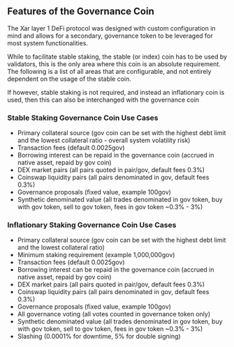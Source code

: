 ## Features of the Governance Coin

The Xar layer 1 DeFi protocol was designed with custom configuration in mind and allows for a secondary, governance token to be leveraged for most system functionalities.

While to facilitate stable staking, the stable (or index) coin has to be used by validators, this is the only area where this coin is an absolute requirement. The following is a list of all areas that are configurable, and not entirely dependent on the usage of the stable coin.

If however, stable staking is not required, and instead an inflationary coin is used, then this can also be interchanged with the governance coin

### Stable Staking Governance Coin Use Cases

* Primary collateral source (gov coin can be set with the highest debt limit and the lowest collateral ratio - overall system volatility risk)
* Transaction fees (default 0.0025gov)
* Borrowing interest can be repaid in the governance coin (accrued in native asset, repaid by gov coin)
* DEX market pairs (all pairs quoted in pair/gov, default fees 0.3%)
* Coinswap liquidity pairs (all pairs denominated in gov, default fees 0.3%)
* Governance proposals (fixed value, example 100gov)
* Synthetic denominated value (all trades denominated in gov token, buy with gov token, sell to gov token, fees in gov token ~0.3% - 3%)

### Inflationary Staking Governance Coin Use Cases

* Primary collateral source (gov coin can be set with the highest debt limit and the lowest collateral ratio)
* Minimum staking requirement (example 1,000,000gov)
* Transaction fees (default 0.0025gov)
* Borrowing interest can be repaid in the governance coin (accrued in native asset, repaid by gov coin)
* DEX market pairs (all pairs quoted in pair/gov, default fees 0.3%)
* Coinswap liquidity pairs (all pairs denominated in gov, default fees 0.3%)
* Governance proposals (fixed value, example 100gov)
* All governance voting (all votes counted in governance token only)
* Synthetic denominated value (all trades denominated in gov token, buy with gov token, sell to gov token, fees in gov token ~0.3% - 3%)
* Slashing (0.0001% for downtime, 5% for double signing)
